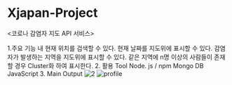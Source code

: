 # Xjapan-Project
<코로나 감염자 지도 API 서비스>

1.주요 기능
내 현재 위치를 검색할 수 있다.
현재 날짜를 지도위에 표시할 수 있다.
감염자가 발생하는 지역을 지도위에 표시할 수 있다.
같은 지역에 n명 이상의 사람들이 존재할 경우 Cluster화 하여 표시한다.
2. 활용 Tool
Node. js / npm
Mongo DB
JavaScript
3. Main Output
![2](https://user-images.githubusercontent.com/35058547/113790788-29a02780-977d-11eb-8999-2286b5678409.JPG)
![profile](https://user-images.githubusercontent.com/35058547/113790801-2efd7200-977d-11eb-82ed-3e670b8c49fd.JPG)
